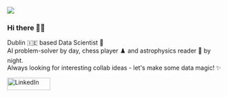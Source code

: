 ![](https://komarev.com/ghpvc/?username=vkasojhaa)

### Hi there 👋🏻

Dublin 🇮🇪 based Data Scientist 🤖 <br> AI problem-solver by day, chess player ♟️ and astrophysics reader 🚀 by night. <br> Always looking for interesting collab ideas - let's make some data magic! ✨

<a href="https://www.linkedin.com/in/vikasojha7" target="_blank"><img alt="LinkedIn" src="https://img.shields.io/badge/linkedin-%230077B5.svg?&style=for-the-badge&logo=linkedin&logoColor=white" height=29, width=100 /></a> 
</p>

